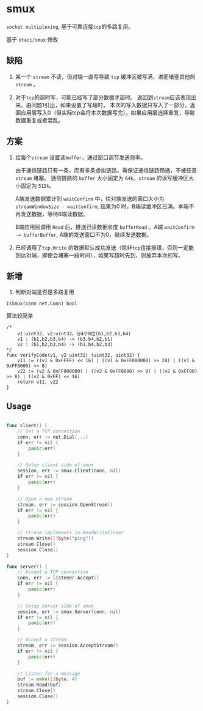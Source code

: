 # smux

`socket multiplexing`, 基于可靠连接`tcp`的多路复用。

基于 `xtaci/smux` 修改

## 缺陷

1. 某一个 `stream` 不读，但对端一直写导致 `tcp` 缓冲区被写满，进而堵塞其他的 `stream` 。

2. 对于`tcp`的超时写，可能已经写了部分数据才超时。 返回到`stream`应该表现出来。由问题1引出，如果设置了写超时，
    本次的写入数据只写入了一部分，返回应用层写入0（但实际tcp会将本次数据写完），如果应用层选择重发，导致数据重复或者混乱。

## 方案

1. 给每个`stream` 设置读`buffer`，通过窗口调节发送频率。

    由于通信链路只有一条，而有多条虚拟链路。需保证通信链路畅通，不被任意 `stream` 堵塞。
    通信链路的 `buffer` 大小固定为 `64k`。`stream` 的读写缓冲区大小固定为 `512k`。

    A端发送数据累计到 `waitConfirm` 中，往对端发送的窗口大小为 `streamWindowSize - waitConfirm`, 
    结果为0 时，B端读缓冲区已满。本端不再发送数据，等待B端读数据。

    B端应用层调用 `Read` 后，推送已读数据长度 `bufferRead` 。A端 `waitConfirm -= bufferBuffer`, 
    A端的发送窗口不为0，继续发送数据。

2. 已经调用了`tcp.Write` 的数据默认成功发送（除非`tcp`连接报错，否则一定能到达对端，即使会堵塞一段时间），如果写超时先到，则放弃本次的写。

    
## 新增

1. 判断对端是否是多路复用

`IsSmux(conn net.Conn) bool `

算法较简单
```
/*
	v1:uint32, v2:uint32。分4个8位(b1,b2,b3,b4)
	v1 : (b1,b2,b3,b4) -> (b3,b4,b2,b1)
	v2 : (b1,b2,b3,b4) -> (b1,b4,b2,b3)
*/
func verifyCode(v1, v2 uint32) (uint32, uint32) {
	v11 := ((v1 & 0xFFFF) << 16) | ((v1 & 0xFF000000) >> 24) | ((v1 & 0xFF0000) >> 8)
	v22 := (v2 & 0xFF000000) | ((v2 & 0xFF0000) >> 8) | ((v2 & 0xFF00) >> 8) | ((v2 & 0xFF) << 16)
	return v11, v22
}
```

## Usage

```go

func client() {
    // Get a TCP connection
    conn, err := net.Dial(...)
    if err != nil {
        panic(err)
    }

    // Setup client side of smux
    session, err := smux.Client(conn, nil)
    if err != nil {
        panic(err)
    }

    // Open a new stream
    stream, err := session.OpenStream()
    if err != nil {
        panic(err)
    }

    // Stream implements io.ReadWriteCloser
    stream.Write([]byte("ping"))
    stream.Close()
    session.Close()
}

func server() {
    // Accept a TCP connection
    conn, err := listener.Accept()
    if err != nil {
        panic(err)
    }

    // Setup server side of smux
    session, err := smux.Server(conn, nil)
    if err != nil {
        panic(err)
    }

    // Accept a stream
    stream, err := session.AcceptStream()
    if err != nil {
        panic(err)
    }

    // Listen for a message
    buf := make([]byte, 4)
    stream.Read(buf)
    stream.Close()
    session.Close()
}